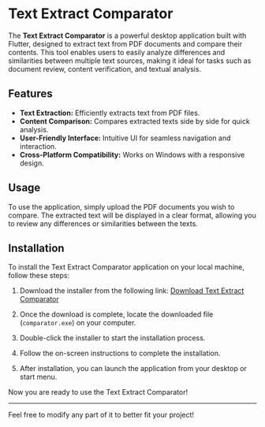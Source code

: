 # Text Extract Comparator

The **Text Extract Comparator** is a powerful desktop application built with Flutter, designed to extract text from PDF documents and compare their contents. This tool enables users to easily analyze differences and similarities between multiple text sources, making it ideal for tasks such as document review, content verification, and textual analysis.

## Features

- **Text Extraction:** Efficiently extracts text from PDF files.
- **Content Comparison:** Compares extracted texts side by side for quick analysis.
- **User-Friendly Interface:** Intuitive UI for seamless navigation and interaction.
- **Cross-Platform Compatibility:** Works on Windows with a responsive design.

## Usage

To use the application, simply upload the PDF documents you wish to compare. The extracted text will be displayed in a clear format, allowing you to review any differences or similarities between the texts.

## Installation

To install the Text Extract Comparator application on your local machine, follow these steps:

1. Download the installer from the following link:
   [Download Text Extract Comparator](https://github.com/kuru0777/comparatorr/blob/main/installers/comparator.exe)

2. Once the download is complete, locate the downloaded file (`comparator.exe`) on your computer.

3. Double-click the installer to start the installation process.

4. Follow the on-screen instructions to complete the installation.

5. After installation, you can launch the application from your desktop or start menu.

Now you are ready to use the Text Extract Comparator!

---

Feel free to modify any part of it to better fit your project!
